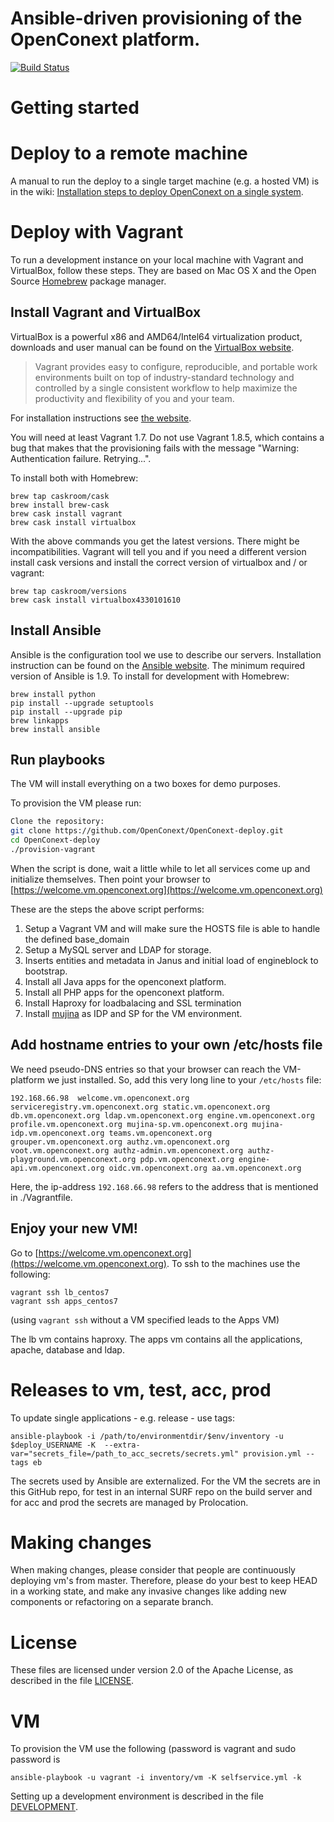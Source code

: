 Ansible-driven provisioning of the OpenConext platform.
==============================

[![Build Status](https://travis-ci.org/OpenConext/OpenConext-deploy.svg?branch=master)](https://travis-ci.org/OpenConext/OpenConext-deploy)

# Getting started

# Deploy to a remote machine

A manual to run the deploy to a single target machine (e.g. a hosted VM) is in the wiki:
[Installation steps to deploy OpenConext on a single system](https://github.com/OpenConext/OpenConext-deploy/wiki/Installation-steps-to-deploy-OpenConext-on-a-single-system-other-than-the-Vagrant-VM-centOS7).

# Deploy with Vagrant

To run a development instance on your local machine with Vagrant and VirtualBox, follow these steps.
They are based on Mac OS X and the Open Source [Homebrew](http://brew.sh) package manager. 

## Install Vagrant and VirtualBox

VirtualBox is a powerful x86 and AMD64/Intel64 virtualization product, downloads and user manual can be found on the [VirtualBox website](https://www.virtualbox.org/wiki/Downloads).
> Vagrant provides easy to configure, reproducible, and portable work environments built on top of industry-standard technology and controlled by a single consistent workflow to help maximize the productivity and flexibility of you and your team.

For installation instructions see [the website](https://docs.vagrantup.com/v2/installation/index.html).

You will need at least Vagrant 1.7. Do not use Vagrant 1.8.5, which contains a bug that makes that the provisioning fails with the message "Warning: Authentication failure. Retrying...". 

To install both with Homebrew:

    brew tap caskroom/cask
    brew install brew-cask
    brew cask install vagrant
    brew cask install virtualbox

With the above commands you get the latest versions. There might be incompatibilities. Vagrant will tell you and if you need a different version install cask versions and install the correct version of virtualbox and / or vagrant:

    brew tap caskroom/versions
    brew cask install virtualbox4330101610

## Install Ansible

Ansible is the configuration tool we use to describe our servers.
Installation instruction can be found on the [Ansible website](http://docs.ansible.com/intro_installation.html).
The minimum required version of Ansible is 1.9.
To install for development with Homebrew:

    brew install python
    pip install --upgrade setuptools
    pip install --upgrade pip
    brew linkapps
    brew install ansible

## Run playbooks

The VM will install everything on a two boxes for demo purposes.

To provision the VM please run:

```bash
Clone the repository:
git clone https://github.com/OpenConext/OpenConext-deploy.git
cd OpenConext-deploy
./provision-vagrant
```

When the script is done, wait a little while to let all services come up and initialize themselves. Then point your browser to [https://welcome.vm.openconext.org](https://welcome.vm.openconext.org)

These are the steps the above script performs:

1. Setup a Vagrant VM and will make sure the HOSTS file is able to handle the defined base_domain
2. Setup a MySQL server and LDAP for storage.
3. Inserts entities and metadata in Janus and initial load of engineblock to bootstrap.
4. Install all Java apps for the openconext platform.
5. Install all PHP apps for the openconext platform.
6. Install Haproxy for loadbalacing and SSL termination
7. Install [mujina](https://github.com/OpenConext/Mujina) as IDP and SP for the VM environment.

## Add hostname entries to your own /etc/hosts file

We need pseudo-DNS entries so that your browser can reach the VM-platform we just installed. So, add this very long line to your `/etc/hosts` file:

```
192.168.66.98  welcome.vm.openconext.org serviceregistry.vm.openconext.org static.vm.openconext.org db.vm.openconext.org ldap.vm.openconext.org engine.vm.openconext.org  profile.vm.openconext.org mujina-sp.vm.openconext.org mujina-idp.vm.openconext.org teams.vm.openconext.org grouper.vm.openconext.org authz.vm.openconext.org voot.vm.openconext.org authz-admin.vm.openconext.org authz-playground.vm.openconext.org pdp.vm.openconext.org engine-api.vm.openconext.org oidc.vm.openconext.org aa.vm.openconext.org
```

Here, the ip-address `192.168.66.98` refers to the address that is mentioned in ./Vagrantfile.

## Enjoy your new VM!

Go to [https://welcome.vm.openconext.org](https://welcome.vm.openconext.org). To ssh to the machines use the following:

```
vagrant ssh lb_centos7
vagrant ssh apps_centos7
```

(using `vagrant ssh` without a VM specified leads to the Apps VM)

The lb vm contains haproxy. The apps vm contains all the applications, apache, database and ldap.

# Releases to vm, test, acc, prod

To update single applications - e.g. release - use tags:

```
ansible-playbook -i /path/to/environmentdir/$env/inventory -u $deploy_USERNAME -K  --extra-var="secrets_file=/path_to_acc_secrets/secrets.yml" provision.yml --tags eb
```

The secrets used by Ansible are externalized. For the VM the secrets are in this GitHub repo, for test in an internal SURF repo on the build server and for acc and prod the secrets are managed by Prolocation.

# Making changes

When making changes, please consider that people are continuously deploying
vm's from master. Therefore, please do your best to keep HEAD in a working
state, and make any invasive changes like adding new components or refactoring
on a separate branch.

# License

These files are licensed under version 2.0 of the Apache License, as described in the file [LICENSE](LICENSE).

# VM

To provision the VM use the following (password is vagrant and sudo password is <enter>

```
ansible-playbook -u vagrant -i inventory/vm -K selfservice.yml -k
```

Setting up a development environment is described in the file [DEVELOPMENT](DEVELOPMENT.md).

